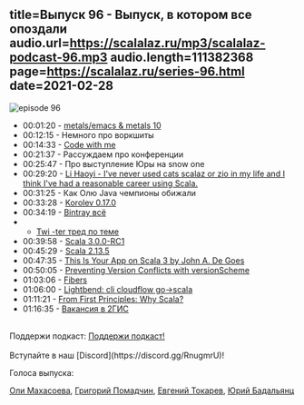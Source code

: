 title=Выпуск 96 - Выпуск, в котором все опоздали
audio.url=https://scalalaz.ru/mp3/scalalaz-podcast-96.mp3
audio.length=111382368
page=https://scalalaz.ru/series-96.html
date=2021-02-28
----
![episode 96](https://scalalaz.ru/img/episode96.jpg)

* 00:01:20 - [metals/emacs & metals 10](<https://scalameta.org/metals/blog/>)
* 00:12:15 - Немного про воркшиты
* 00:14:33 - [Code with me](<https://www.jetbrains.com/code-with-me/>)
* 00:21:37 - Рассуждаем про конференции
* 00:25:47 - Про выступление Юры на snow one
* 00:29:20 - [Li Haoyi - I've never used cats scalaz or zio in my life and I think I've had a reasonable career using Scala.](<https://www.reddit.com/r/scala/comments/lfbjcf/does_anyone_here_intentionally_use_scala_without/>)
* 00:31:25 - Как Олю Java чемпионы обижали
* 00:33:28 - [Korolev 0.17.0](<https://github.com/fomkin/korolev/releases/tag/v0.17.0>)
* 00:34:19 - [Bintray всё](https://jfrog.com/blog/into-the-sunset-bintray-jcenter-gocenter-and-chartcenter/)
*   - [Twi -ter тред по теме](<https://twitter.com/eed3si9n/status/1357068549429338112?s=19>)
* 00:39:58 - [Scala 3.0.0-RC1](<https://dotty.epfl.ch/blog/2021/02/17/scala3-rc1.html>)
* 00:45:29 - [Scala 2.13.5](<https://github.com/scala/scala/releases/tag/v2.13.5>)
* 00:47:35 - [This Is Your App on Scala 3 by John A. De Goes](<https://www.reddit.com/r/scala/comments/lmmi5m/this_is_your_app_on_scala_3_by_john_a_de_goes/>)
* 00:50:05 - [Preventing Version Conflicts with versionScheme](<https://scala-lang.org/blog/2021/02/16/preventing-version-conflicts-with-versionscheme.html>)
* 01:03:06 - [Fibers](<https://typelevel.org/blog/2021/02/21/fibers-fast-mkay.html>)
* 01:06:00 - [Lightbend: cli cloudflow go->scala](<https://www.lightbend.com/blog/writing-kubectl-plugins-with-scala-or-java-with-fabric8-kubernetes-client-on-graalvm>)
* 01:11:21 - [From First Principles: Why Scala?](<https://www.lihaoyi.com/post/FromFirstPrinciplesWhyScala.html>)
* 01:16:35 - [Вакансия в 2ГИС](<https://job.2gis.ru/software/1529/>)

<br/>
Поддержи подкаст:
<a href="https://www.patreon.com/bePatron?u=8074802" data-patreon-widget-type="become-patron-button">Поддержи подкаст!</a><script async src="https://c6.patreon.com/becomePatronButton.bundle.js"></script>
<br/>

<br/>
Вступайте в наш [Discord](https://discord.gg/RnugmrU)!
<br/>


Голоса выпуска:

[Оли Махасоева](https://twitter.com/oli_kitty),
[Григорий Помадчин](https://github.com/pomadchin),
[Евгений Токарев](https://twitter.com/strobegen),
[Юрий Бадальянц](https://twitter.com/lmnet89)
